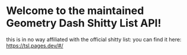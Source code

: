 # Welcome to the maintained Geometry Dash Shitty List API!

this is in no way affiliated with the official shitty list: you can find it here: https://tsl.pages.dev/#/